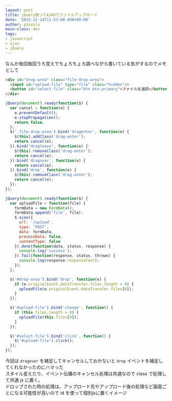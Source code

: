 ```yaml
---
layout: post
title: jQuery使ってAJAXでファイルアップロード
date: '2015-12-14T11:53:00.000+09:00'
author: pinzolo
main-class: dev
tags:
- javascript
- ajax
- jQuery
---
```


なんか毎回毎回うろ覚えでちょろちょろ調べながら書いている気がするのでメモとして

```html
<div id="drop-area" class="file-drop-area">
  <input id="upload-file" type="file" class="hidden"/>
  <button id="select-file" class="btn btn-primary">ファイルを選択</button>
</div>
```

```javascript
jQuery(document).ready(function($) {
  var cancel = function(e) {
    e.preventDefault();
    e.stopPropagation();
    return false;
  };
  $('.file-drop-area').bind('dragenter', function(e) {
    $(this).addClass('drag-enter');
    return cancel(e);
  }).bind("dragleave", function(e) {
    $(this).removeClass('drag-enter');
    return cancel(e);
  }).bind('dragover', function(e) {
    return cancel(e);
  }).bind('drop', function(e) {
    $(this).removeClass('drag-enter');
    return cancel(e);
  });
});
```

```javascript
jQuery(document).ready(function($) {
  var uploadFile = function(file) {
    formData = new FormData();
    formData.append('file', file);
    $.ajax({
      url: '/upload',
      type: 'POST',
      data: formData,
      processData: false,
      contentType: false
    }).done(function(data, status, response) {
      console.log('success');
    }).fail(function(response, status, thrown) {
      console.log(response.responseText);
    });
  };

  $('#drop-area').bind('drop', function(e) {
    if (e.originalEvent.dataTransfer.files.length > 0) {
      uploadFile(e.originalEvent.dataTransfer.files[0]);
    }
  });

  $('#upload-file').bind('change', function() {
    if (this.files.length > 0) {
      uploadFile(this.files[0]);
    }
  });

  $('#select-file').bind('click', function() {
    $('#upload-file').click();
  });
});
```

今回は `dragover` を補足してキャンセルしておかないと `drop` イベントを補足してくれなかったのにハマった  
スタイル変えたり、イベント伝播のキャンセル処理は共通なので class で処理して共通 js に置く。  
ドロップされた時の処理は、アップロード先やアップロード後の処理など画面ごとになる可能性が高いので id を使って個別jsに置くイメージ
